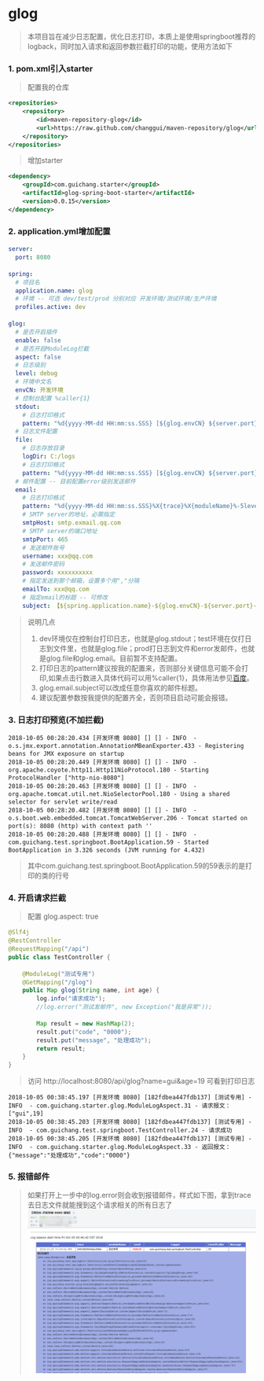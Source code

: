 # glog
> 本项目旨在减少日志配置，优化日志打印，本质上是使用springboot推荐的logback，同时加入请求和返回参数拦截打印的功能，使用方法如下

### 1. pom.xml引入starter
> 配置我的仓库
```xml
<repositories>
    <repository>
        <id>maven-repository-glog</id>
        <url>https://raw.github.com/changgui/maven-repository/glog</url>
    </repository>
</repositories>
```

> 增加starter
```xml
<dependency>
    <groupId>com.guichang.starter</groupId>
    <artifactId>glog-spring-boot-starter</artifactId>
    <version>0.0.15</version>
</dependency>
```

### 2. application.yml增加配置
```yaml
server:
  port: 8080

spring:
  # 项目名
  application.name: glog
  # 环境 -- 可选 dev/test/prod 分别对应 开发环境/测试环境/生产环境
  profiles.active: dev

glog:
  # 是否开启插件
  enable: false
  # 是否开启ModuleLog拦截
  aspect: false
  # 日志级别
  level: debug
  # 环境中文名
  envCN: 开发环境
  # 控制台配置 %caller{1}
  stdout:
    # 日志打印格式
    pattern: "%d{yyyy-MM-dd HH:mm:ss.SSS} [${glog.envCN} ${server.port}] [%X{trace}] [%X{moduleName}] - %-5level - %logger{50}.%L - %msg%n"
  # 日志文件配置
  file:
    # 日志存放目录
    logDir: C:/logs
    # 日志打印格式
    pattern: "%d{yyyy-MM-dd HH:mm:ss.SSS} [${glog.envCN} ${server.port}] [%X{trace}] [%X{moduleName}] - %-5level - %logger{50}.%L - %msg%n"
  # 邮件配置 -- 目前配置error级别发送邮件
  email:
    # 日志打印格式
    pattern: "%d{yyyy-MM-dd HH:mm:ss.SSS}%X{trace}%X{moduleName}%-5level%logger{50}%L%msg"
    # SMTP server的地址，必需指定
    smtpHost: smtp.exmail.qq.com
    # SMTP server的端口地址
    smtpPort: 465
    # 发送邮件账号
    username: xxx@qq.com
    # 发送邮件密码
    password: xxxxxxxxxx
    # 指定发送到那个邮箱，设置多个用","分隔
    emailTo: xxx@qq.com
    # 指定email的标题 -- 可修改
    subject: 【${spring.application.name}-${glog.envCN}-${server.port}-报错】
```
> 说明几点
> 1. dev环境仅在控制台打印日志，也就是glog.stdout；test环境在仅打日志到文件里，也就是glog.file；prod打日志到文件和error发邮件，也就是glog.file和glog.email。目前暂不支持配置。
> 2. 打印日志的pattern建议按我的配置来，否则部分关键信息可能不会打印,如果点击行数进入具体代码可以用%caller{1}，具体用法参见[百度](http://www.baidu.com)。
> 3. glog.email.subject可以改成任意你喜欢的邮件标题。
> 4. 建议配置参数按我提供的配置齐全，否则项目启动可能会报错。

### 3. 日志打印预览(不加拦截)
```text
2018-10-05 00:28:20.434 [开发环境 8080] [] [] - INFO  - o.s.jmx.export.annotation.AnnotationMBeanExporter.433 - Registering beans for JMX exposure on startup
2018-10-05 00:28:20.449 [开发环境 8080] [] [] - INFO  - org.apache.coyote.http11.Http11NioProtocol.180 - Starting ProtocolHandler ["http-nio-8080"]
2018-10-05 00:28:20.463 [开发环境 8080] [] [] - INFO  - org.apache.tomcat.util.net.NioSelectorPool.180 - Using a shared selector for servlet write/read
2018-10-05 00:28:20.482 [开发环境 8080] [] [] - INFO  - o.s.boot.web.embedded.tomcat.TomcatWebServer.206 - Tomcat started on port(s): 8080 (http) with context path ''
2018-10-05 00:28:20.488 [开发环境 8080] [] [] - INFO  - com.guichang.test.springboot.BootApplication.59 - Started BootApplication in 3.326 seconds (JVM running for 4.432)
```
> 其中com.guichang.test.springboot.BootApplication.59的59表示的是打印的类的行号
### 4. 开启请求拦截
> 配置 glog.aspect: true
```java
@Slf4j
@RestController
@RequestMapping("/api")
public class TestController {

    @ModuleLog("测试专用")
    @GetMapping("/glog")
    public Map glog(String name, int age) {
        log.info("请求成功");
        //log.error("测试发邮件", new Exception("我是异常"));

        Map result = new HashMap(2);
        result.put("code", "0000");
        result.put("message", "处理成功");
        return result;
    }
}
```
> 访问 http://localhost:8080/api/glog?name=gui&age=19 可看到打印日志
```text
2018-10-05 00:38:45.197 [开发环境 8080] [182fdbea447fdb137] [测试专用] - INFO  - com.guichang.starter.glog.ModuleLogAspect.31 - 请求报文：["gui",19]
2018-10-05 00:38:45.203 [开发环境 8080] [182fdbea447fdb137] [测试专用] - INFO  - com.guichang.test.springboot.TestController.24 - 请求成功
2018-10-05 00:38:45.205 [开发环境 8080] [182fdbea447fdb137] [测试专用] - INFO  - com.guichang.starter.glog.ModuleLogAspect.33 - 返回报文：{"message":"处理成功","code":"0000"}
```
### 5. 报错邮件
> 如果打开上一步中的log.error则会收到报错邮件，样式如下图，拿到trace去日志文件就能搜到这个请求相关的所有日志了
![报错邮件图片](https://raw.githubusercontent.com/changgui/maven-repository/master/20181005/0001.png)  
